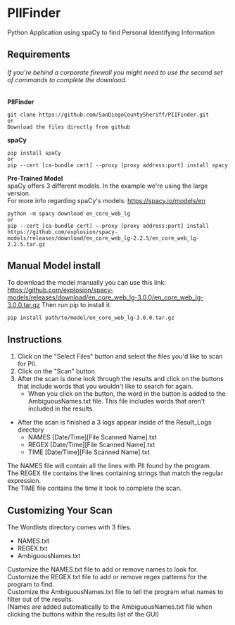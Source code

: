# PIIFinder
Python Application using spaCy to find Personal Identifying Information

## Requirements  
###### If you're behind a corporate firewall you might need to use the second set of commands to complete the download.
**PIIFinder**  
```
git clone https://github.com/SanDiegoCountySheriff/PIIFinder.git
or
Download the files directly from github
```
**spaCy**  
```
pip install spaCy
or
pip --cert [ca-bundle cert] --proxy [proxy address:port] install spacy
```
**Pre-Trained Model**  
spaCy offers 3 different models. In the example we're using the large version.  
For more info regarding spaCy's models: https://spacy.io/models/en 
```
python -m spacy download en_core_web_lg
or
pip --cert [ca-bundle cert] --proxy [proxy address:port] install https://github.com/explosion/spacy-models/releases/download/en_core_web_lg-2.2.5/en_core_web_lg-2.2.5.tar.gz
```
## Manual Model install
To download the model manually you can use this link: https://github.com/explosion/spacy-models/releases/download/en_core_web_lg-3.0.0/en_core_web_lg-3.0.0.tar.gz
Then run pip to install it.

```
pip install path/to/model/en_core_web_lg-3.0.0.tar.gz
```

## Instructions
1. Click on the "Select Files" button and select the files you'd like to scan for PII.
1. Click on the "Scan" button
1. After the scan is done look through the results and click on the buttons that include words that you wouldn't like to search for again.
    * When you click on the button, the word in the button is added to the AmbiguousNames.txt file. This file includes words that aren't included in the results.

* After the scan is finished a 3 logs appear inside of the Result_Logs directory
    * NAMES [Date/Time][File Scanned Name].txt
    * REGEX [Date/Time][File Scanned Name].txt
    * TIME  [Date/Time][File Scanned Name].txt
    
The NAMES file will contain all the lines with PII found by the program.  
The REGEX file contains the lines containing strings that match the regular expression.  
The TIME file contains the time it took to complete the scan.  

## Customizing Your Scan
The Wordlists directory comes with 3 files.
* NAMES.txt
* REGEX.txt
* AmbiguousNames.txt

Customize the NAMES.txt file to add or remove names to look for.  
Customize the REGEX.txt file to add or remove regex patterns for the program to find.  
Customize the AmbiguousNames.txt file to tell the program what names to filter out of the results.  
(Names are added automatically to the AmbiguousNames.txt file when clicking the buttons within the results list of the GUI)
